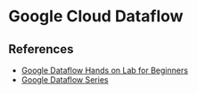 # Google Cloud Dataflow

## References

- [Google Dataflow Hands on Lab for Beginners](https://www.youtube.com/watch?app=desktop&v=8cIhbuvygBM)
- [Google Dataflow Series](https://www.youtube.com/watch?v=NZ7qUkz3ZEI&list=PL7B3mwEXCi-a20Gjy4llLmh4MK4V-S8wo)

